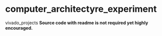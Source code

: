 # computer_architectyre_experiment
vivado_projects
**Source code with readme is not required yet highly encouraged.** 